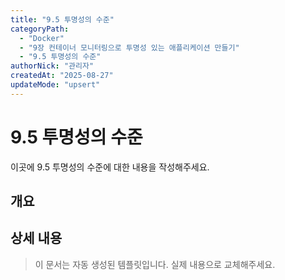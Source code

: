 ```yaml
---
title: "9.5 투명성의 수준"
categoryPath:
  - "Docker"
  - "9장 컨테이너 모니터링으로 투명성 있는 애플리케이션 만들기"
  - "9.5 투명성의 수준"
authorNick: "관리자"
createdAt: "2025-08-27"
updateMode: "upsert"
---
```


# 9.5 투명성의 수준

이곳에 9.5 투명성의 수준에 대한 내용을 작성해주세요.

## 개요

<!-- 내용을 작성해주세요 -->

## 상세 내용

<!-- 내용을 작성해주세요 -->

> 이 문서는 자동 생성된 템플릿입니다. 실제 내용으로 교체해주세요.
